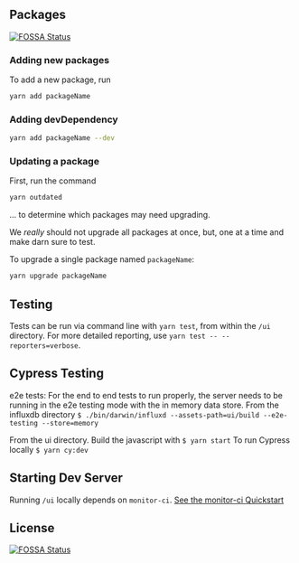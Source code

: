 ## Packages
[![FOSSA Status](https://app.fossa.com/api/projects/git%2Bgithub.com%2Finfluxdata%2Fui.svg?type=shield)](https://app.fossa.com/projects/git%2Bgithub.com%2Finfluxdata%2Fui?ref=badge_shield)


### Adding new packages

To add a new package, run

```sh
yarn add packageName
```

### Adding devDependency

```sh
yarn add packageName --dev
```

### Updating a package

First, run the command

```sh
yarn outdated
```

... to determine which packages may need upgrading.

We _really_ should not upgrade all packages at once, but, one at a time and make darn sure
to test.

To upgrade a single package named `packageName`:

```sh
yarn upgrade packageName
```

## Testing

Tests can be run via command line with `yarn test`, from within the `/ui` directory. For more detailed reporting, use `yarn test -- --reporters=verbose`.


## Cypress Testing

e2e tests:
For the end to end tests to run properly, the server needs to be running in the e2e testing mode with the in memory data store.
From the influxdb directory
`$ ./bin/darwin/influxd --assets-path=ui/build --e2e-testing --store=memory`

From the ui directory. Build the javascript with
`$ yarn start`
 To run Cypress locally
`$ yarn cy:dev`

## Starting Dev Server

Running `/ui` locally depends on `monitor-ci`. [See the monitor-ci Quickstart](https://github.com/influxdata/monitor-ci#quickstart-for-local-development)


## License
[![FOSSA Status](https://app.fossa.com/api/projects/git%2Bgithub.com%2Finfluxdata%2Fui.svg?type=large)](https://app.fossa.com/projects/git%2Bgithub.com%2Finfluxdata%2Fui?ref=badge_large)